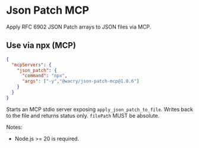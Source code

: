 # Json Patch MCP

Apply RFC 6902 JSON Patch arrays to JSON files via MCP.

## Use via npx (MCP)

```json
{
  "mcpServers": {
    "json_patch": {
      "command": "npx",
      "args": ["-y","@wacry/json-patch-mcp@1.0.6"]
    }
  }
}
```

Starts an MCP stdio server exposing `apply_json_patch_to_file`. Writes back to the file and returns status only. `filePath` MUST be absolute.

Notes:
- Node.js >= 20 is required.

